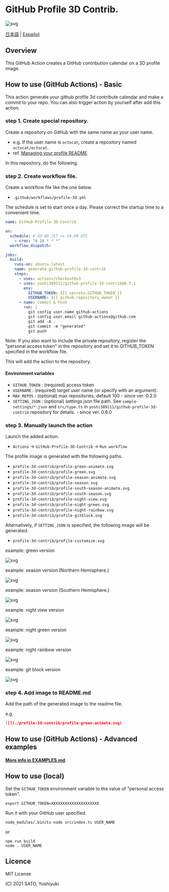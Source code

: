 # GitHub Profile 3D Contrib.

![svg](https://raw.githubusercontent.com/yoshi389111/github-profile-3d-contrib/main/docs/demo/profile-gitblock.svg)

[日本語](./docs/README.ja-jp.md) | [Español](./docs/README.es-es.md)

## Overview

This GitHub Action creates a GitHub contribution calendar on a 3D profile image.

## How to use (GitHub Actions) - Basic

This action generate your github profile 3d contribute calendar and make a commit to your repo.
You can also trigger action by yourself after add this action.

### step 1. Create special repository.

Create a repository on GitHub with the same name as your user name.

* e.g. If the user name is `octocat`, create a repository named `octocat/octocat`.
* ref. [Managing your profile README](https://docs.github.com/en/github/setting-up-and-managing-your-github-profile/managing-your-profile-readme)

In this repository, do the following.

### step 2. Create workflow file.

Create a workflow file like the one below.

* `.github/workflows/profile-3d.yml`

The schedule is set to start once a day.
Please correct the startup time to a convenient time.

```yaml:.github/workflows/profile-3d.yml
name: GitHub-Profile-3D-Contrib

on:
  schedule: # 03:00 JST == 18:00 UTC
    - cron: "0 18 * * *"
  workflow_dispatch:

jobs:
  build:
    runs-on: ubuntu-latest
    name: generate-github-profile-3d-contrib
    steps:
      - uses: actions/checkout@v3
      - uses: yoshi389111/github-profile-3d-contrib@0.7.1
        env:
          GITHUB_TOKEN: ${{ secrets.GITHUB_TOKEN }}
          USERNAME: ${{ github.repository_owner }}
      - name: Commit & Push
        run: |
          git config user.name github-actions
          git config user.email github-actions@github.com
          git add -A .
          git commit -m "generated"
          git push
```

Note: If you also want to include the private repository, register the "personal access token" in the repository and set it to GITHUB_TOKEN specified in the workflow file.

This will add the action to the repository.

#### Environment variables

* `GITHUB_TOKEN` : (required) access token
* `USERNAME` : (required) target user name (or specify with an argument).
* `MAX_REPOS` : (optional) max repositories, default 100 - since ver. 0.2.0
* `SETTING_JSON` : (optional) settings json file path. See `sample-settings/*.json` and `src/type.ts` in `yoshi389111/github-profile-3d-contrib` repository for details. - since ver. 0.6.0

### step 3. Manually launch the action

Launch the added action.

* `Actions` -> `GitHub-Profile-3D-Contrib` -> `Run workflow`

The profile image is generated with the following paths.

* `profile-3d-contrib/profile-green-animate.svg`
* `profile-3d-contrib/profile-green.svg`
* `profile-3d-contrib/profile-season-animate.svg`
* `profile-3d-contrib/profile-season.svg`
* `profile-3d-contrib/profile-south-season-animate.svg`
* `profile-3d-contrib/profile-south-season.svg`
* `profile-3d-contrib/profile-night-view.svg`
* `profile-3d-contrib/profile-night-green.svg`
* `profile-3d-contrib/profile-night-rainbow.svg`
* `profile-3d-contrib/profile-gitblock.svg`

Alternatively, if `SETTING_JSON` is specified, the following image will be generated.

* `profile-3d-contrib/profile-customize.svg`

example: green version

![svg](https://raw.githubusercontent.com/yoshi389111/github-profile-3d-contrib/main/docs/demo/profile-green-animate.svg)

example: season version (Northern Hemisphere.)

![svg](https://raw.githubusercontent.com/yoshi389111/github-profile-3d-contrib/main/docs/demo/profile-season-animate.svg)

example: season version (Southern Hemisphere.)

![svg](https://raw.githubusercontent.com/yoshi389111/github-profile-3d-contrib/main/docs/demo/profile-south-season-animate.svg)

example: night view version

![svg](https://raw.githubusercontent.com/yoshi389111/github-profile-3d-contrib/main/docs/demo/profile-night-view.svg)

example: night green version

![svg](https://raw.githubusercontent.com/yoshi389111/github-profile-3d-contrib/main/docs/demo/profile-night-green.svg)

example: night rainbow version

![svg](https://raw.githubusercontent.com/F-777/contributions.svg)

example: git block version

![svg](https://raw.githubusercontent.com/yoshi389111/github-profile-3d-contrib/main/docs/demo/profile-gitblock.svg)

### step 4. Add image to README.md

Add the path of the generated image to the readme file.

e.g.

```md
![](./profile-3d-contrib/profile-green-animate.svg)
```

## How to use (GitHub Actions) - Advanced examples

#### [More info in EXAMPLES.md](./EXAMPLES.md)

## How to use (local)

Set the `GITHUB_TOKEN` environment variable to the value of "personal access token".

```shell-session
export GITHUB_TOKEN=XXXXXXXXXXXXXXXXXXXXX
```

Run it with your GitHub user specified.

```shell-session
node_modules/.bin/ts-node src/index.ts USER_NAME
```

or

```shell-session
npm run build
node . USER_NAME
```


## Licence

MIT License

(C) 2021 SATO, Yoshiyuki
